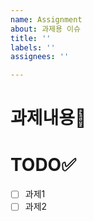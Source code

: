 ```yaml
---
name: Assignment
about: 과제용 이슈
title: ''
labels: ''
assignees: ''

---
```


# 과제내용📕


# TODO✅
- [ ] 과제1
- [ ] 과제2
